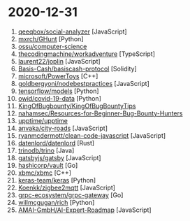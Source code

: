 # 2020-12-31

1. [qeeqbox/social-analyzer](https://github.com/qeeqbox/social-analyzer "API and Web App for analyzing & finding a person profile across 300+ social media websites (Detections are updated regularly)") [JavaScript]
2. [mxrch/GHunt](https://github.com/mxrch/GHunt "🕵️‍♂️ Investigate Google Accounts with emails.") [Python]
3. [ossu/computer-science](https://github.com/ossu/computer-science "🎓 Path to a free self-taught education in Computer Science!") 
4. [thecodingmachine/workadventure](https://github.com/thecodingmachine/workadventure "A collaborative web application (virtual office) presented as a 16-bit RPG video game") [TypeScript]
5. [laurent22/joplin](https://github.com/laurent22/joplin "Joplin - an open source note taking and to-do application with synchronization capabilities for Windows, macOS, Linux, Android and iOS. Forum: https://discourse.joplinapp.org/") [JavaScript]
6. [Basis-Cash/basiscash-protocol](https://github.com/Basis-Cash/basiscash-protocol "Solidity implementation of the Basis Cash Protocol") [Solidity]
7. [microsoft/PowerToys](https://github.com/microsoft/PowerToys "Windows system utilities to maximize productivity") [C++]
8. [goldbergyoni/nodebestpractices](https://github.com/goldbergyoni/nodebestpractices "✅ The Node.js best practices list (December 2020)") [JavaScript]
9. [tensorflow/models](https://github.com/tensorflow/models "Models and examples built with TensorFlow") [Python]
10. [owid/covid-19-data](https://github.com/owid/covid-19-data "Data on COVID-19 (coronavirus) cases, deaths, hospitalizations, tests • All countries • Updated daily by Our World in Data") [Python]
11. [KingOfBugbounty/KingOfBugBountyTips](https://github.com/KingOfBugbounty/KingOfBugBountyTips "") 
12. [nahamsec/Resources-for-Beginner-Bug-Bounty-Hunters](https://github.com/nahamsec/Resources-for-Beginner-Bug-Bounty-Hunters "A list of resources for those interested in getting started in bug bounties") 
13. [upptime/upptime](https://github.com/upptime/upptime "⬆️ Uptime monitor and status page powered by GitHub Actions, Issues, and Pages") 
14. [anvaka/city-roads](https://github.com/anvaka/city-roads "Visualization of all roads within any city") [JavaScript]
15. [ryanmcdermott/clean-code-javascript](https://github.com/ryanmcdermott/clean-code-javascript "🛁 Clean Code concepts adapted for JavaScript") [JavaScript]
16. [datenlord/datenlord](https://github.com/datenlord/datenlord "DatenLord, Computing Defined Storage, an application-orientated, cloud-native distributed storage system") [Rust]
17. [trinodb/trino](https://github.com/trinodb/trino "Official repository of Trino, the distributed SQL query engine for big data, formerly known as PrestoSQL (https://trino.io)") [Java]
18. [gatsbyjs/gatsby](https://github.com/gatsbyjs/gatsby "Build blazing fast, modern apps and websites with React") [JavaScript]
19. [hashicorp/vault](https://github.com/hashicorp/vault "A tool for secrets management, encryption as a service, and privileged access management") [Go]
20. [xbmc/xbmc](https://github.com/xbmc/xbmc "Kodi is an award-winning free and open source home theater/media center software and entertainment hub for digital media. With its beautiful interface and powerful skinning engine, it's available for Android, BSD, Linux, macOS, iOS and Windows.") [C++]
21. [keras-team/keras](https://github.com/keras-team/keras "Deep Learning for humans") [Python]
22. [Koenkk/zigbee2mqtt](https://github.com/Koenkk/zigbee2mqtt "Zigbee 🐝 to MQTT bridge 🌉, get rid of your proprietary Zigbee bridges 🔨") [JavaScript]
23. [grpc-ecosystem/grpc-gateway](https://github.com/grpc-ecosystem/grpc-gateway "gRPC to JSON proxy generator following the gRPC HTTP spec") [Go]
24. [willmcgugan/rich](https://github.com/willmcgugan/rich "Rich is a Python library for rich text and beautiful formatting in the terminal.") [Python]
25. [AMAI-GmbH/AI-Expert-Roadmap](https://github.com/AMAI-GmbH/AI-Expert-Roadmap "Roadmap to becoming an Artificial Intelligence Expert in 2020") [JavaScript]
